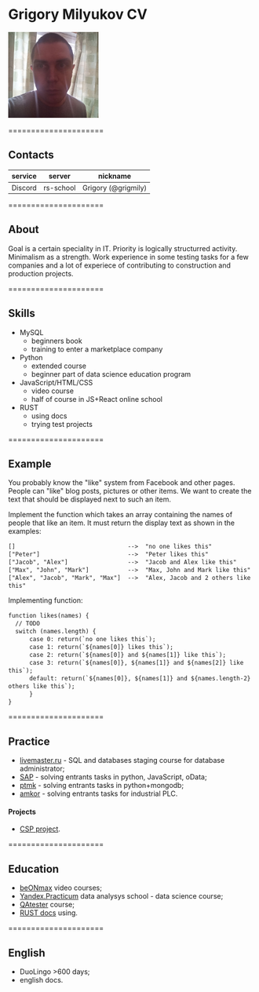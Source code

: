 

# Grigory Milyukov CV  

![Grigory foto](/1240.jpg "foto")

=====================
## Contacts

__service__|__server__| __nickname__  
----------:|:--------:|-------------| 
Discord|rs-school|Grigory (@grigmily)

=====================
## About

Goal is a certain speciality in IT. 
Priority is logically structurred activity.
Minimalism as a strength. 
Work experience in some testing tasks for a few companies and a lot of experiece of contributing to construction and production projects.  

=====================
## Skills

* MySQL
    + beginners book
    + training to enter a marketplace company
* Python
    + extended course
    + beginner part of data science education program
* JavaScript/HTML/CSS
    + video course
    + half of course in JS+React online school
* RUST
    + using docs
    + trying test projects

=====================
## Example

You probably know the "like" system from Facebook and other pages. People can "like" blog posts, pictures or other items. We want to create the text that should be displayed next to such an item.

Implement the function which takes an array containing the names of people that like an item. It must return the display text as shown in the examples:
```
[]                                -->  "no one likes this"
["Peter"]                         -->  "Peter likes this"
["Jacob", "Alex"]                 -->  "Jacob and Alex like this"
["Max", "John", "Mark"]           -->  "Max, John and Mark like this"
["Alex", "Jacob", "Mark", "Max"]  -->  "Alex, Jacob and 2 others like this"
```
Implementing function:
```
function likes(names) {
  // TODO
  switch (names.length) { 
      case 0: return(`no one likes this`);
      case 1: return(`${names[0]} likes this`);
      case 2: return(`${names[0]} and ${names[1]} like this`);
      case 3: return(`${names[0]}, ${names[1]} and ${names[2]} like this`);
      default: return(`${names[0]}, ${names[1]} and ${names.length-2} others like this`);
      }
}
```




=====================
## Practice

* [livemaster.ru](https://www.livemaster.ru/ "Website «Fair of Masters»") - SQL and databases staging course for database administrator;
* [SAP](https://sapui5.hana.ondemand.com/ "Lead of ERP-systems market in Russia") - solving entrants tasks in python, JavaScript, oData;
* [ptmk](https://www.ptmk.ru/ "Business automation") - solving entrants tasks in python+mongodb;
* [amkor](http://www.amkoring.ru/ "JSC «Amkor Engineering»") - solving entrants tasks for industrial PLC.

#### Projects

* [CSP project](https://grigmily.github.io/ "Training for adaptive website").

=====================
## Education

* [beONmax](https://beonmax.com/ "beONmax") video courses;
* [Yandex.Practicum](https://practicum.yandex.ru/profile/data-scientist/ "Yandex.Practicum") data analysys school - data science course;
* [QAtester](https://qatester.ru/ "QAtester school") course;
* [RUST docs](https://www.rust-lang.org/learn "RUST docs") using.

=====================
## English

* DuoLingo  >600 days;
* english docs.
